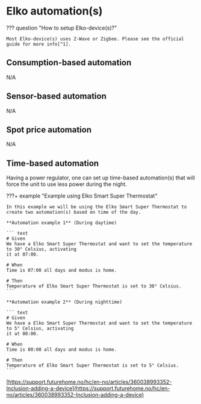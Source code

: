 # Elko automation(s)

??? question "How to setup Elko-device(s)?"

    Most Elko-device(s) uses Z-Wave or Zigbee. Please see the official guide for more info[^1].

## Consumption-based automation
N/A

## Sensor-based automation
N/A

## Spot price automation
N/A

## Time-based automation
Having a power regulator, one can set up time-based automation(s) that will force the unit to use less power during the night.

???+ example "Example using Elko Smart Super Thermostat"

    In this example we will be using the Elko Smart Super Thermostat to create two automation(s) based on time of the day.

    **Automation example 1** (During daytime)
    
    ``` text
    # Given 
    We have a Elko Smart Super Thermostat and want to set the temperature to 30° Celsius, activating 
    it at 07:00.

    # When
    Time is 07:00 all days and modus is home. 

    # Then
    Temperature of Elko Smart Super Thermostat is set to 30° Celsius. 
    ```

    **Automation example 2** (During nighttime) 

    ``` text
    # Given 
    We have a Elko Smart Super Thermostat and want to set the temperature to 5° Celsius, activating 
    it at 00:00.

    # When
    Time is 00:00 all days and modus is home. 

    # Then
    Temperature of Elko Smart Super Thermostat is set to 5° Celsius. 
    ```

[^1]:
[https://support.futurehome.no/hc/en-no/articles/360038993352-Inclusion-adding-a-device](https://support.futurehome.no/hc/en-no/articles/360038993352-Inclusion-adding-a-device)

